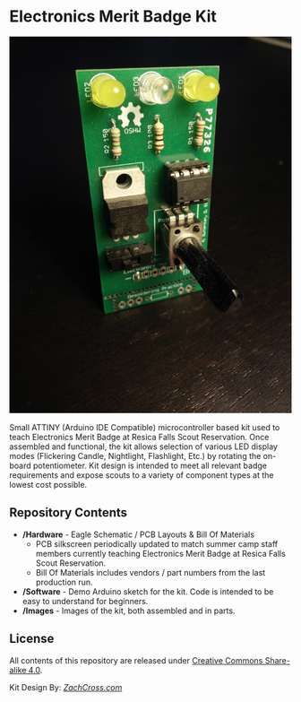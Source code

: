 Electronics Merit Badge Kit
==================================

![Electronics MB Kit Assembled](/Images/ElectronicsMBKit_Assembled.jpg?raw=true "Electronics MB Kit Assembled")

Small ATTINY (Arduino IDE Compatible) microcontroller based kit used to teach Electronics Merit Badge at Resica Falls Scout Reservation.  Once assembled and functional, the kit allows selection of various LED display modes (Flickering Candle, Nightlight, Flashlight, Etc.) by rotating the on-board potentiometer.  Kit design is intended to meet all relevant badge requirements and expose scouts to a variety of component types at the lowest cost possible.


Repository Contents
-------------------

* **/Hardware** - Eagle Schematic / PCB Layouts & Bill Of Materials
    - PCB silkscreen periodically updated to match summer camp staff members currently teaching Electronics Merit Badge at Resica Falls Scout Reservation.
    - Bill Of Materials includes vendors / part numbers from the last production run.
* **/Software** - Demo Arduino sketch for the kit.  Code is intended to be easy to understand for beginners.
* **/Images** - Images of the kit, both assembled and in parts.

License
-------------------

All contents of this repository are released under [Creative Commons Share-alike 4.0](http://creativecommons.org/licenses/by-sa/4.0/).

Kit Design By: [*ZachCross.com*](https://ZachCross.com)
